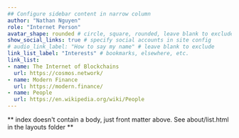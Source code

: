 ```yaml
---
## Configure sidebar content in narrow column
author: "Nathan Nguyen"
role: "Internet Person"
avatar_shape: rounded # circle, square, rounded, leave blank to exclude
show_social_links: true # specify social accounts in site config
# audio_link_label: "How to say my name" # leave blank to exclude
link_list_label: "Interests" # bookmarks, elsewhere, etc.
link_list:
- name: The Internet of Blockchains
  url: https://cosmos.network/
- name: Modern Finance
  url: https://modern.finance/
- name: People
  url: https://en.wikipedia.org/wiki/People
---
```


** index doesn't contain a body, just front matter above.
See about/list.html in the layouts folder **